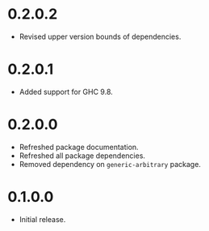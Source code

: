 # 0.2.0.2

- Revised upper version bounds of dependencies.

# 0.2.0.1

- Added support for GHC 9.8.

# 0.2.0.0

- Refreshed package documentation.
- Refreshed all package dependencies.
- Removed dependency on `generic-arbitrary` package.

# 0.1.0.0

- Initial release.
